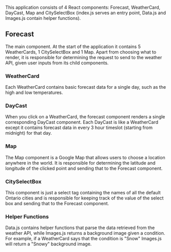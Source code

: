 This application consists of 4 React components: Forecast, WeatherCard, DayCast, Map and CitySelectBox (index.js serves an entry point, Data.js and Images.js contain helper functions). <br>

## Forecast 
The main component. At the start of the application it contains 5 WeatherCards, 1 CitySelectBox and 1 Map. Apart from choosing what to render, it is responsible for determining the request to send to the weather API, given user inputs from its child components. <br>

### WeatherCard
Each WeatherCard contains basic forecast data for a single day, such as the high and low temperatures.

### DayCast
When you click on a WeatherCard, the forecast component renders a single corresponding DayCast component. Each DayCast is like a WeatherCard except it contains forecast data in every 3 hour timeslot (starting from midnight) for that day.

### Map
The Map component is a Google Map that allows users to choose a location anywhere in the world. It is responsible for determining the latitude and longitude of the clicked point and sending that to the Forecast component.

### CitySelectBox
This component is just a select tag containing the names of all the default Ontario cities and is responsible for keeping track of the value of the select box and sending that to the Forecast component.

### Helper Functions
Data.js contains helper functions that parse the data retrieved from the weather API, while Images.js returns a background image given a condition. For example, if a WeatherCard says that the condition is "Snow" Images.js will return a "Snowy" background image.


